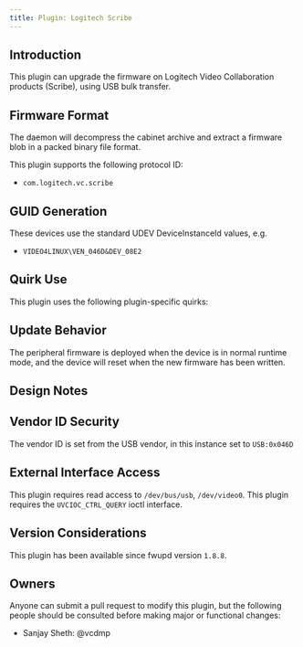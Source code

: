 ```yaml
---
title: Plugin: Logitech Scribe
---
```


## Introduction

This plugin can upgrade the firmware on Logitech Video Collaboration products
(Scribe), using USB bulk transfer.

## Firmware Format

The daemon will decompress the cabinet archive and extract a firmware blob in
a packed binary file format.

This plugin supports the following protocol ID:

* `com.logitech.vc.scribe`

## GUID Generation

These devices use the standard UDEV DeviceInstanceId values, e.g.

* `VIDEO4LINUX\VEN_046D&DEV_08E2`

## Quirk Use

This plugin uses the following plugin-specific quirks:

## Update Behavior

The peripheral firmware is deployed when the device is in normal runtime mode,
and the device will reset when the new firmware has been written.

## Design Notes

## Vendor ID Security

The vendor ID is set from the USB vendor, in this instance set to `USB:0x046D`

## External Interface Access

This plugin requires read access to `/dev/bus/usb`, `/dev/video0`.
This plugin requires the `UVCIOC_CTRL_QUERY` ioctl interface.

## Version Considerations

This plugin has been available since fwupd version `1.8.8`.

## Owners

Anyone can submit a pull request to modify this plugin, but the following people should be
consulted before making major or functional changes:

* Sanjay Sheth: @vcdmp
